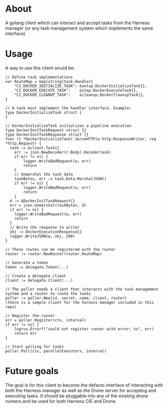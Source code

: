 # About

A golang client which can interact and accept tasks from the Harness manager (or any task management system which implements the same interface)

# Usage

A way to use this client would be:

```
// Define task implementations
var RouteMap = map[string]task.Handler{
	"CI_DOCKER_INITIALIZE_TASK": &setup.DockerInitializeTask{},
	"CI_DOCKER_EXECUTE_TASK":    &step.DockerExecuteTask{},
	"CI_DOCKER_CLEANUP_TASK":    &cleanup.DockerCleanupTask{},
}

// A task must implement the handler interface. Example:
type DockerInitializeTask struct {
}

// DockerInitializeTask initializes a pipeline execution
type DockerInitTaskRequest struct {}
type DockerInitTaskResponse struct {}
func (t *DockerInitializeTask) ServeHTTP(w http.ResponseWriter, req *http.Request) {
  task := &client.Task{}
	err := json.NewDecoder(r.Body).Decode(task)
	if err != nil {
		logger.WriteBadRequest(w, err)
		return
	}
	// Unmarshal the task data
	taskBytes, err := task.Data.MarshalJSON()
	if err != nil {
		logger.WriteBadRequest(w, err)
		return
	}
  d := &DockerInitTaskRequest{}
  err = json.Unmarshal(taskBytes, d)
  if err != nil {
    logger.WriteBadRequest(w, err)
    return
  }
  // Write the response to writer
  obj := DockerExecutionResponse{}
  logger.WriteJSON(w, obj, 200)
}

// These routes can be registered with the router
router := router.NewRouter(router.RouteMap)

// Generate a token
token := delegate.Token(...)

// Create a delegate client
client := delegate.Client(...)

// The poller needs a client that interacts with the task management system and a router to route the tasks
poller := poller.New(id, secret, name, client, router)
(there is a sample client for the harness manager included in this repo)

// Register the runner
err = poller.Register(ctx, interval)
if err != nil {
	logrus.Errorf("could not register runner with error: %s", err)
	return err
}

// Start polling for tasks
poller.Poll(ctx, parallelExecutors, interval)
```

# Future goals

The goal is for this client to become the defacto interface of interacting with both the Harness manager as well as the Drone server for accepting and executing tasks. It should be pluggable into any of the existing drone runners and be used for both Harness CIE and Drone.

